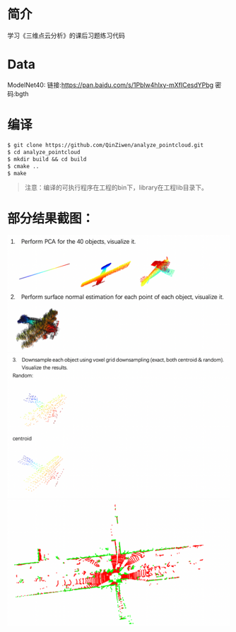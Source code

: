 # 简介
学习《三维点云分析》的课后习题练习代码

# Data
ModelNet40: 链接:https://pan.baidu.com/s/1Pblw4hlxy-mXfICesdYPbg  密码:bgth

# 编译
```
$ git clone https://github.com/QinZiwen/analyze_pointcloud.git
$ cd analyze_pointcloud
$ mkdir build && cd build
$ cmake ..
$ make
```

> 注意：编译的可执行程序在工程的bin下，library在工程lib目录下。

# 部分结果截图：
![](https://github.com/QinZiwen/analyze_pointcloud/blob/master/images/PCA/PCA.png)
![](https://github.com/QinZiwen/analyze_pointcloud/blob/master/images/PCA/downsample.png)
![点云中地面分割](https://github.com/QinZiwen/analyze_pointcloud/blob/master/images/Fitting/find_ground.png)